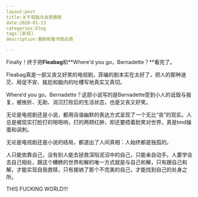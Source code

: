 ```yaml
---
layout:post
title:关于孤独与自我救赎
date:2020-01-13
categories:blog
tags:[影视]
description:看剧和看书观后感

---
```


Finally！终于把**Fleabag**和**Where'd you go，Bernadette？**看完了。

Fleabag真是一部又丧又好笑的电视剧，菲编的剧本实在太好了，把人的那种迷茫、局促不安、尴尬和脑内的吐槽写地真实又真切。

Where‘d you go，Bernadette？这部小说写的是Bernadette受到小人的诋毁与报复，被挫折、无助、消沉打败后的生活状态，也是又丧又好笑。

无论是电视剧还是小说，都用诙谐幽默的表达方式呈现了一个无比“丧”的现实。人总是被现实打脸打的啪啪响，打的两颊红肿，却还要捂着脸笑对世界，真是tmd操蛋和讽刺。

无论是电视剧还是小说的结局，都道出了人间真相：人始终都是独孤的。

人只能依靠自己，没有别人能去拯救深陷泥沼中的自己，只能亲自动手。人要学会去自己相处，跟这个糟糕的世界和解的唯一方式就是与自己和解，只有跟自己和解，才能实现自我救赎，只有接纳了那个不完美的自己，才能找到自己的处身之所。

THIS FUCKING WORLD!!!


